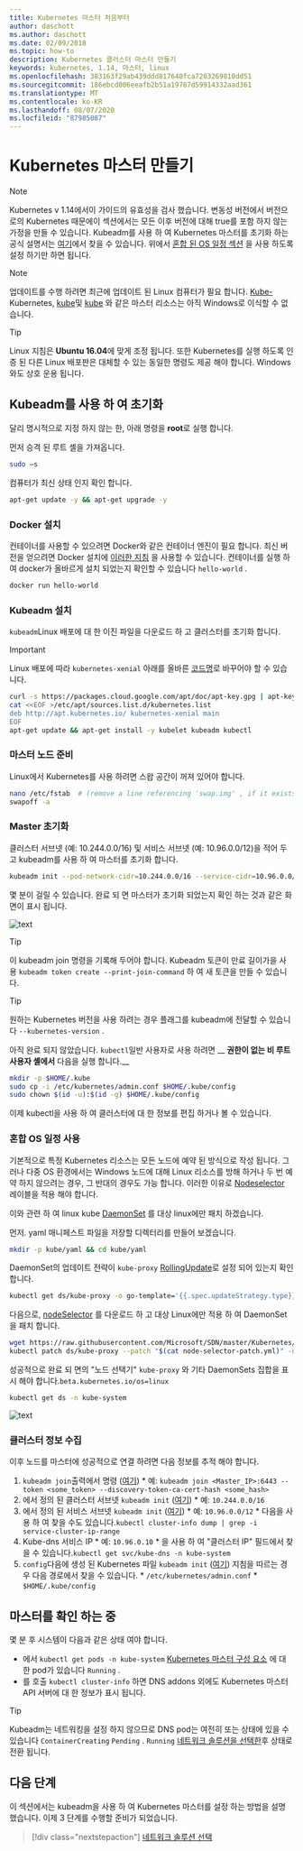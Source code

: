 ```yaml
---
title: Kubernetes 마스터 처음부터
author: daschott
ms.author: daschott
ms.date: 02/09/2018
ms.topic: how-to
description: Kubernetes 클러스터 마스터 만들기
keywords: kubernetes, 1.14, 마스터, linux
ms.openlocfilehash: 383163f29ab439ddd817640fca7203269810dd51
ms.sourcegitcommit: 186ebcd006eeafb2b51a19787d59914332aad361
ms.translationtype: MT
ms.contentlocale: ko-KR
ms.lasthandoff: 08/07/2020
ms.locfileid: "87985087"
---
```

# <a name="creating-a-kubernetes-master"></a>Kubernetes 마스터 만들기 #
> [!NOTE]
> Kubernetes v 1.14에서이 가이드의 유효성을 검사 했습니다. 변동성 버전에서 버전으로의 Kubernetes 때문에이 섹션에서는 모든 이후 버전에 대해 true를 포함 하지 않는 가정을 만들 수 있습니다. Kubeadm를 사용 하 여 Kubernetes 마스터를 초기화 하는 공식 설명서는 [여기](https://kubernetes.io/docs/setup/independent/install-kubeadm/)에서 찾을 수 있습니다. 위에서 [혼합 된 OS 일정 섹션](#enable-mixed-os-scheduling) 을 사용 하도록 설정 하기만 하면 됩니다.

> [!NOTE]
> 업데이트를 수행 하려면 최근에 업데이트 된 Linux 컴퓨터가 필요 합니다. [Kube-](https://kubernetes.io/docs/concepts/services-networking/dns-pod-service/)Kubernetes, [kube](https://kubernetes.io/docs/reference/command-line-tools-reference/kube-scheduler/)및 [kube](https://kubernetes.io/docs/reference/command-line-tools-reference/kube-apiserver/) 와 같은 마스터 리소스는 아직 Windows로 이식할 수 없습니다.

> [!tip]
> Linux 지침은 **Ubuntu 16.04**에 맞게 조정 됩니다. 또한 Kubernetes를 실행 하도록 인증 된 다른 Linux 배포판은 대체할 수 있는 동일한 명령도 제공 해야 합니다. Windows와도 상호 운용 됩니다.


## <a name="initialization-using-kubeadm"></a>Kubeadm를 사용 하 여 초기화 ##
달리 명시적으로 지정 하지 않는 한, 아래 명령을 **root**로 실행 합니다.

먼저 승격 된 루트 셸을 가져옵니다.

```bash
sudo –s
```

컴퓨터가 최신 상태 인지 확인 합니다.

```bash
apt-get update -y && apt-get upgrade -y
```

### <a name="install-docker"></a>Docker 설치 ###
컨테이너를 사용할 수 있으려면 Docker와 같은 컨테이너 엔진이 필요 합니다. 최신 버전을 얻으려면 Docker 설치에 [이러한 지침](https://docs.docker.com/install/linux/docker-ce/ubuntu/) 을 사용할 수 있습니다. 컨테이너를 실행 하 여 docker가 올바르게 설치 되었는지 확인할 수 있습니다 `hello-world` .

```bash
docker run hello-world
```

### <a name="install-kubeadm"></a>Kubeadm 설치 ###
`kubeadm`Linux 배포에 대 한 이진 파일을 다운로드 하 고 클러스터를 초기화 합니다.

> [!Important]
> Linux 배포에 따라 `kubernetes-xenial` 아래를 올바른 [코드명](https://wiki.ubuntu.com/Releases)로 바꾸어야 할 수 있습니다.

```bash
curl -s https://packages.cloud.google.com/apt/doc/apt-key.gpg | apt-key add -
cat <<EOF >/etc/apt/sources.list.d/kubernetes.list
deb http://apt.kubernetes.io/ kubernetes-xenial main
EOF
apt-get update && apt-get install -y kubelet kubeadm kubectl
```

### <a name="prepare-the-master-node"></a>마스터 노드 준비 ###
Linux에서 Kubernetes를 사용 하려면 스왑 공간이 꺼져 있어야 합니다.

```bash
nano /etc/fstab  # (remove a line referencing 'swap.img' , if it exists)
swapoff -a
```

### <a name="initialize-master"></a>Master 초기화 ###
클러스터 서브넷 (예: 10.244.0.0/16) 및 서비스 서브넷 (예: 10.96.0.0/12)을 적어 두고 kubeadm를 사용 하 여 마스터를 초기화 합니다.

```bash
kubeadm init --pod-network-cidr=10.244.0.0/16 --service-cidr=10.96.0.0/12
```

몇 분이 걸릴 수 있습니다. 완료 되 면 마스터가 초기화 되었는지 확인 하는 것과 같은 화면이 표시 됩니다.

![text](media/kubeadm-init.png)

> [!tip]
> 이 kubeadm join 명령을 기록해 두어야 합니다. Kubeadm 토큰이 만료 길이가을 사용 `kubeadm token create --print-join-command` 하 여 새 토큰을 만들 수 있습니다.

> [!tip]
> 원하는 Kubernetes 버전을 사용 하려는 경우 플래그를 kubeadm에 전달할 수 있습니다 `--kubernetes-version` .

아직 완료 되지 않았습니다. `kubectl`일반 사용자로 사용 하려면 __ **권한이 없는 비 루트 사용자 셸에서** 다음을 실행 합니다.__

```bash
mkdir -p $HOME/.kube
sudo cp -i /etc/kubernetes/admin.conf $HOME/.kube/config
sudo chown $(id -u):$(id -g) $HOME/.kube/config
```
이제 kubectl을 사용 하 여 클러스터에 대 한 정보를 편집 하거나 볼 수 있습니다.

### <a name="enable-mixed-os-scheduling"></a>혼합 OS 일정 사용 ###
기본적으로 특정 Kubernetes 리소스는 모든 노드에 예약 된 방식으로 작성 됩니다. 그러나 다중 OS 환경에서는 Windows 노드에 대해 Linux 리소스를 방해 하거나 두 번 예약 하지 않으려는 경우, 그 반대의 경우도 가능 합니다. 이러한 이유로 [Nodeselector](https://kubernetes.io/docs/concepts/configuration/assign-pod-node/#nodeselector) 레이블을 적용 해야 합니다.

이와 관련 하 여 linux kube [DaemonSet](https://kubernetes.io/docs/concepts/workloads/controllers/daemonset/) 를 대상 linux에만 패치 하겠습니다.

먼저. yaml 매니페스트 파일을 저장할 디렉터리를 만들어 보겠습니다.
```bash
mkdir -p kube/yaml && cd kube/yaml
```

DaemonSet의 업데이트 전략이 `kube-proxy` [RollingUpdate](https://kubernetes.io/docs/tasks/manage-daemon/update-daemon-set/)로 설정 되어 있는지 확인 합니다.

```bash
kubectl get ds/kube-proxy -o go-template='{{.spec.updateStrategy.type}}{{"\n"}}' --namespace=kube-system
```

다음으로, [nodeSelector](https://github.com/Microsoft/SDN/tree/master/Kubernetes/flannel/l2bridge/manifests/node-selector-patch.yml) 를 다운로드 하 고 대상 Linux에만 적용 하 여 DaemonSet을 패치 합니다.

```bash
wget https://raw.githubusercontent.com/Microsoft/SDN/master/Kubernetes/flannel/l2bridge/manifests/node-selector-patch.yml
kubectl patch ds/kube-proxy --patch "$(cat node-selector-patch.yml)" -n=kube-system
```

성공적으로 완료 되 면의 "노드 선택기" `kube-proxy` 와 기타 DaemonSets 집합을 표시 해야 합니다.`beta.kubernetes.io/os=linux`

```bash
kubectl get ds -n kube-system
```

![text](media/kube-proxy-ds.png)

### <a name="collect-cluster-information"></a>클러스터 정보 수집 ###
이후 노드를 마스터에 성공적으로 연결 하려면 다음 정보를 추적 해야 합니다.
  1. `kubeadm join`출력에서 명령 ([여기](#initialize-master))
    * 예: `kubeadm join <Master_IP>:6443 --token <some_token> --discovery-token-ca-cert-hash <some_hash>`
  2. 에서 정의 된 클러스터 서브넷 `kubeadm init` ([여기](#initialize-master))
    * 예: `10.244.0.0/16`
  3. 에서 정의 된 서비스 서브넷 `kubeadm init` ([여기](#initialize-master))
    * 예: `10.96.0.0/12`
    * 다음을 사용 하 여 찾을 수도 있습니다.`kubectl cluster-info dump | grep -i service-cluster-ip-range`
  4. Kube-dns 서비스 IP
    * 예: `10.96.0.10`
    * 을 사용 하 여 "클러스터 IP" 필드에서 찾을 수 있습니다.`kubectl get svc/kube-dns -n kube-system`
  5. `config`다음에 생성 된 Kubernetes 파일 `kubeadm init` ([여기](#initialize-master)) 지침을 따르는 경우 다음 경로에서 찾을 수 있습니다.
    * `/etc/kubernetes/admin.conf`
    * `$HOME/.kube/config`

## <a name="verifying-the-master"></a>마스터를 확인 하는 중 ##
몇 분 후 시스템이 다음과 같은 상태 여야 합니다.

  - 에서 `kubectl get pods -n kube-system` [Kubernetes 마스터 구성 요소](https://kubernetes.io/docs/concepts/overview/components/#master-components) 에 대 한 pod가 있습니다 `Running` .
  - 를 호출 `kubectl cluster-info` 하면 DNS addons 외에도 Kubernetes 마스터 API 서버에 대 한 정보가 표시 됩니다.

> [!tip]
> Kubeadm는 네트워킹을 설정 하지 않으므로 DNS pod는 여전히 또는 상태에 있을 수 있습니다 `ContainerCreating` `Pending` . `Running` [네트워크 솔루션을 선택한](./network-topologies.md)후 상태로 전환 됩니다.

## <a name="next-steps"></a>다음 단계 ##
이 섹션에서는 kubeadm을 사용 하 여 Kubernetes 마스터를 설정 하는 방법을 설명 했습니다. 이제 3 단계를 수행할 준비가 되었습니다.

> [!div class="nextstepaction"]
> [네트워크 솔루션 선택](./network-topologies.md)